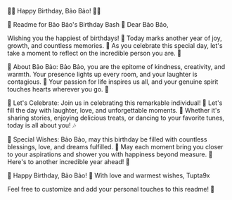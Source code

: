 🎉🎂 Happy Birthday, Bảo Bảo! 🎈🎁

🌟 Readme for Bảo Bảo's Birthday Bash 🌟
Dear Bảo Bảo,

Wishing you the happiest of birthdays! 🥳 Today marks another year of joy, growth, and countless memories. 🎊 As you celebrate this special day, let's take a moment to reflect on the incredible person you are. 🌟

🎈 About Bảo Bảo:
Bảo Bảo, you are the epitome of kindness, creativity, and warmth. Your presence lights up every room, and your laughter is contagious. 🌟 Your passion for life inspires us all, and your genuine spirit touches hearts wherever you go. 🌺

🎉 Let's Celebrate:
Join us in celebrating this remarkable individual! 🎉 Let's fill the day with laughter, love, and unforgettable moments. 🥳 Whether it's sharing stories, enjoying delicious treats, or dancing to your favorite tunes, today is all about you! 🎶

🎁 Special Wishes:
Bảo Bảo, may this birthday be filled with countless blessings, love, and dreams fulfilled. 🌈 May each moment bring you closer to your aspirations and shower you with happiness beyond measure. 🌟 Here's to another incredible year ahead! 🥂

🎊 Happy Birthday, Bảo Bảo! 🎉
With love and warmest wishes,
Tupta9x

Feel free to customize and add your personal touches to this readme! 🌟